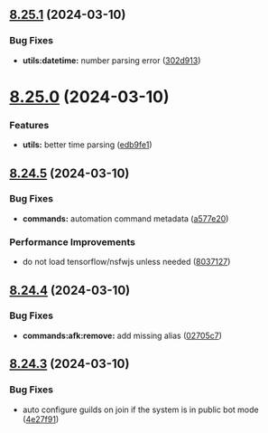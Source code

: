 ## [8.25.1](https://github.com/onesoft-sudo/sudobot/compare/v8.25.0...v8.25.1) (2024-03-10)


### Bug Fixes

* **utils:datetime:** number parsing error ([302d913](https://github.com/onesoft-sudo/sudobot/commit/302d9138fc8d304288f1cf10730392d56384f7c3))



# [8.25.0](https://github.com/onesoft-sudo/sudobot/compare/v8.24.5...v8.25.0) (2024-03-10)


### Features

* **utils:** better time parsing ([edb9fe1](https://github.com/onesoft-sudo/sudobot/commit/edb9fe1e7187e3946d12a4783e2de21cb22a091e))



## [8.24.5](https://github.com/onesoft-sudo/sudobot/compare/v8.24.4...v8.24.5) (2024-03-10)


### Bug Fixes

* **commands:** automation command metadata ([a577e20](https://github.com/onesoft-sudo/sudobot/commit/a577e20d10fae1d07790d20de64bf643ee9168df))


### Performance Improvements

* do not load tensorflow/nsfwjs unless needed ([8037127](https://github.com/onesoft-sudo/sudobot/commit/8037127b96cf69a247f9e31f74b294d4006b273e))



## [8.24.4](https://github.com/onesoft-sudo/sudobot/compare/v8.24.3...v8.24.4) (2024-03-10)


### Bug Fixes

* **commands:afk:remove:** add missing alias ([02705c7](https://github.com/onesoft-sudo/sudobot/commit/02705c771dcebd5690f1d67682bad8ea14430f50))



## [8.24.3](https://github.com/onesoft-sudo/sudobot/compare/v8.24.2...v8.24.3) (2024-03-10)


### Bug Fixes

* auto configure guilds on join if the system is in public bot mode ([4e27f91](https://github.com/onesoft-sudo/sudobot/commit/4e27f91a3c76786766ea2ef688d9a89206b75764))



